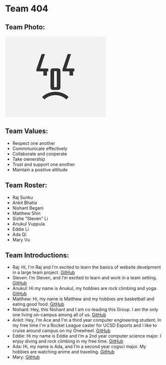 # Team 404
## Team Photo:

![image](/admin/branding/404teamphoto.png)
## Team Values:
- Respect one another
- Commmunicate effectively
- Collaborate and cooperate
- Take ownership
- Trust and support one another
- Maintain a positive attitude
## Team Roster:
- Raj Sunku
- Ankit Bhatia
- Nishant Begani
- Matthew Shin
- Sizhe "Steven" Li
- Anukul Vuppula
- Eddie Li
- Ada Qi
- Mary Vu

## Team Introductions:
- Raj: Hi, I'm Raj and I'm excited to learn the basics of website develpment in a large team project. [GitHub](https://github.com/rajsunku)
- Steven: I’m Steven, and I’m excited to learn and work in a team setting. [GitHub](https://github.com/StevenLi007)
- Anukul: Hi my name is Anukul, my hobbies are rock climbing and yoga. [GitHub](ttps://github.com/anukulv2)
- Matthew: Hi, my name is Matthew and my hobbies are basketball and eating good food. [GitHub](https://github.com/m6shin)
- Nishant: Hey, this Nishant and I am co-leading this Group. I am the only one living on-campus among all of us. [GitHub](https://github.com/nishantbegani9)
- Ankit: Hey, I'm Ace and I'm a third year computer engineering student. In my free time I'm a Rocket League caster for UCSD Esports and I like to cruise around campus on my Onewheel. [GitHub](https://github.com/ankbhatia19)
- Eddie: Hi my name is Eddie and I’m a 2nd year computer science major. I enjoy diving and rock climbing in my free time. [GitHub](https://github.com/eldev314)
- Ada: Hi, my name is Ada, and I’m a second year cogsci major.  My hobbies are watching anime and traveling. [GitHub](https://github.com/AdaQi-001)
- Mary: [GitHub](https://github.com/vumary)
